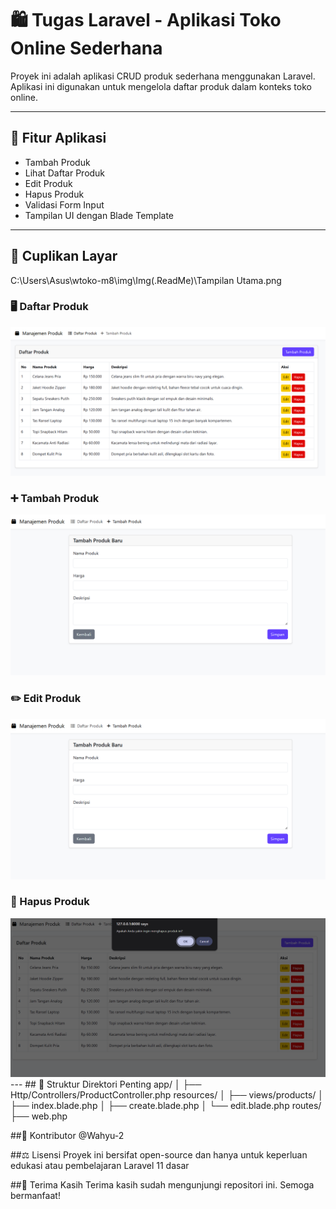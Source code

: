 # 🛍️ Tugas Laravel - Aplikasi Toko Online Sederhana

Proyek ini adalah aplikasi CRUD produk sederhana menggunakan Laravel. Aplikasi ini digunakan untuk mengelola daftar produk dalam konteks toko online.

---

## 🚀 Fitur Aplikasi

- Tambah Produk
- Lihat Daftar Produk
- Edit Produk
- Hapus Produk
- Validasi Form Input
- Tampilan UI dengan Blade Template

---

## 📸 Cuplikan Layar
C:\Users\Asus\wtoko-m8\img\Img(.ReadMe)\Tampilan Utama.png
### 🖥️ Daftar Produk
<img src="img/Img(.ReadMe)/Tampilan Utama.png" alt="Tampilan daftar produk" width="600"/>

### ➕ Tambah Produk
<img src="img/Img(.ReadMe)/Tampilan Tambah Produk.png" alt="Form tambah produk" width="600"/>

### ✏️ Edit Produk 
<img src="img/Img(.ReadMe)/Tampilan Tambah Produk.png" alt="Form edit produk" width="600"/>

### 💾 Hapus Produk
<img src="img/Img(.ReadMe)/Tampilan Hapus.png" alt="Form Hapus produk" width="600"/>
---
## 📂 Struktur Direktori Penting
app/
│
├── Http/Controllers/ProductController.php
resources/
│
├── views/products/
│   ├── index.blade.php
│   ├── create.blade.php
│   └── edit.blade.php
routes/
├── web.php

##👤 Kontributor
@Wahyu-2

##⚖️ Lisensi
Proyek ini bersifat open-source dan hanya untuk keperluan edukasi atau pembelajaran Laravel 11 dasar

##🙌 Terima Kasih
Terima kasih sudah mengunjungi repositori ini. Semoga bermanfaat!
